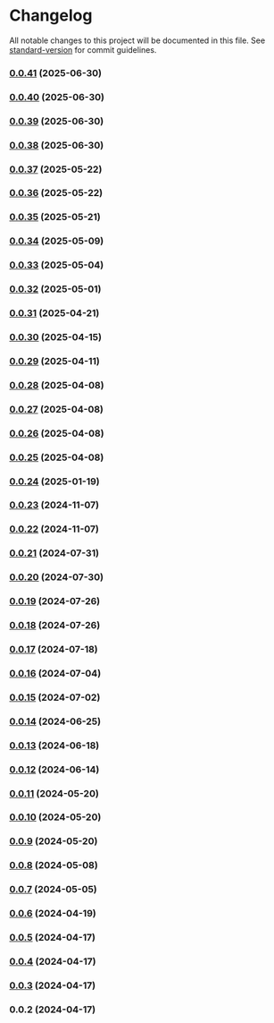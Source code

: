 # Changelog

All notable changes to this project will be documented in this file. See [standard-version](https://github.com/conventional-changelog/standard-version) for commit guidelines.

### [0.0.41](https://github.com/unihedge-org/core/compare/v0.0.40...v0.0.41) (2025-06-30)

### [0.0.40](https://github.com/unihedge-org/core/compare/v0.0.39...v0.0.40) (2025-06-30)

### [0.0.39](https://github.com/unihedge-org/core/compare/v0.0.38...v0.0.39) (2025-06-30)

### [0.0.38](https://github.com/unihedge-org/core/compare/v0.0.37...v0.0.38) (2025-06-30)

### [0.0.37](https://github.com/unihedge-org/core/compare/v0.0.36...v0.0.37) (2025-05-22)

### [0.0.36](https://github.com/unihedge-org/core/compare/v0.0.35...v0.0.36) (2025-05-22)

### [0.0.35](https://github.com/unihedge-org/core/compare/v0.0.34...v0.0.35) (2025-05-21)

### [0.0.34](https://github.com/unihedge-org/core/compare/v0.0.33...v0.0.34) (2025-05-09)

### [0.0.33](https://github.com/unihedge-org/core/compare/v0.0.32...v0.0.33) (2025-05-04)

### [0.0.32](https://github.com/unihedge-org/core/compare/v0.0.31...v0.0.32) (2025-05-01)

### [0.0.31](https://github.com/unihedge-org/core/compare/v0.0.30...v0.0.31) (2025-04-21)

### [0.0.30](https://github.com/unihedge-org/core/compare/v0.0.29...v0.0.30) (2025-04-15)

### [0.0.29](https://github.com/unihedge-org/core/compare/v0.0.28...v0.0.29) (2025-04-11)

### [0.0.28](https://github.com/unihedge-org/core/compare/v0.0.27...v0.0.28) (2025-04-08)

### [0.0.27](https://github.com/unihedge-org/core/compare/v0.0.26...v0.0.27) (2025-04-08)

### [0.0.26](https://github.com/unihedge-org/core/compare/v0.0.25...v0.0.26) (2025-04-08)

### [0.0.25](https://github.com/unihedge-org/core/compare/v0.0.24...v0.0.25) (2025-04-08)

### [0.0.24](https://github.com/unihedge-org/core/compare/v0.0.23...v0.0.24) (2025-01-19)

### [0.0.23](https://github.com/unihedge-org/core/compare/v0.0.22...v0.0.23) (2024-11-07)

### [0.0.22](https://github.com/unihedge-org/core/compare/v0.0.21...v0.0.22) (2024-11-07)

### [0.0.21](https://github.com/unihedge-org/core/compare/v0.0.20...v0.0.21) (2024-07-31)

### [0.0.20](https://github.com/unihedge-org/core/compare/v0.0.19...v0.0.20) (2024-07-30)

### [0.0.19](https://github.com/unihedge-org/core/compare/v0.0.18...v0.0.19) (2024-07-26)

### [0.0.18](https://github.com/unihedge-org/core/compare/v0.0.17...v0.0.18) (2024-07-26)

### [0.0.17](https://github.com/unihedge-org/core/compare/v0.0.16...v0.0.17) (2024-07-18)

### [0.0.16](https://github.com/unihedge-org/core/compare/v0.0.15...v0.0.16) (2024-07-04)

### [0.0.15](https://github.com/unihedge-org/core/compare/v0.0.14...v0.0.15) (2024-07-02)

### [0.0.14](https://github.com/unihedge-org/core/compare/v0.0.13...v0.0.14) (2024-06-25)

### [0.0.13](https://github.com/unihedge-org/core/compare/v0.0.12...v0.0.13) (2024-06-18)

### [0.0.12](https://github.com/unihedge-org/core/compare/v0.0.11...v0.0.12) (2024-06-14)

### [0.0.11](https://github.com/unihedge-org/core/compare/v0.0.10...v0.0.11) (2024-05-20)

### [0.0.10](https://github.com/unihedge-org/core/compare/v0.0.9...v0.0.10) (2024-05-20)

### [0.0.9](https://github.com/unihedge-org/core/compare/v0.0.8...v0.0.9) (2024-05-20)

### [0.0.8](https://github.com/unihedge-org/core/compare/v0.0.7...v0.0.8) (2024-05-08)

### [0.0.7](https://github.com/unihedge-org/core/compare/v0.0.6...v0.0.7) (2024-05-05)

### [0.0.6](https://github.com/unihedge-org/core/compare/v0.0.5...v0.0.6) (2024-04-19)

### [0.0.5](https://github.com/unihedge-org/core/compare/v0.0.4...v0.0.5) (2024-04-17)

### [0.0.4](https://github.com/unihedge-org/core/compare/v0.0.3...v0.0.4) (2024-04-17)

### [0.0.3](https://github.com/unihedge-org/core/compare/v0.0.2...v0.0.3) (2024-04-17)

### 0.0.2 (2024-04-17)
